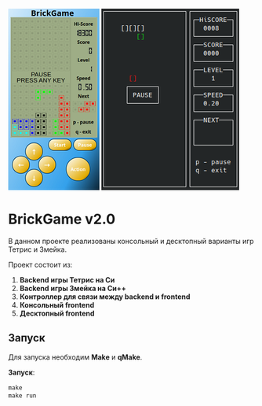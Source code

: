 ![desktop](desktop.png)
![console](console.png)

# BrickGame v2.0

В данном проекте реализованы консольный и десктопный варианты игр Тетрис и Змейка.

Проект состоит из:

1) **Backend игры Тетрис на Си**
2) **Backend игры Змейка на Си++**
3) **Контроллер для связи между backend и frontend**
4) **Консольный frontend**
5) **Десктопный frontend**

## Запуск

Для запуска необходим **Make** и **qMake**.

**Запуск**:

    make
    make run